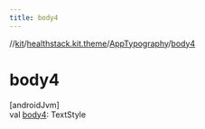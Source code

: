 ```yaml
---
title: body4
---
```

//[kit](../../../index.html)/[healthstack.kit.theme](../index.html)/[AppTypography](index.html)/[body4](body4.html)



# body4



[androidJvm]\
val [body4](body4.html): TextStyle




